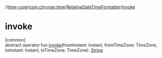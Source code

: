 //[time-core](../../../index.md)/[com.chrynan.time](../index.md)/[RelativeDateTimeFormatter](index.md)/[invoke](invoke.md)

# invoke

[common]\
abstract operator fun [invoke](invoke.md)(fromInstant: Instant, fromTimeZone: TimeZone, toInstant: Instant, toTimeZone: TimeZone): [String](https://kotlinlang.org/api/latest/jvm/stdlib/kotlin/-string/index.html)
